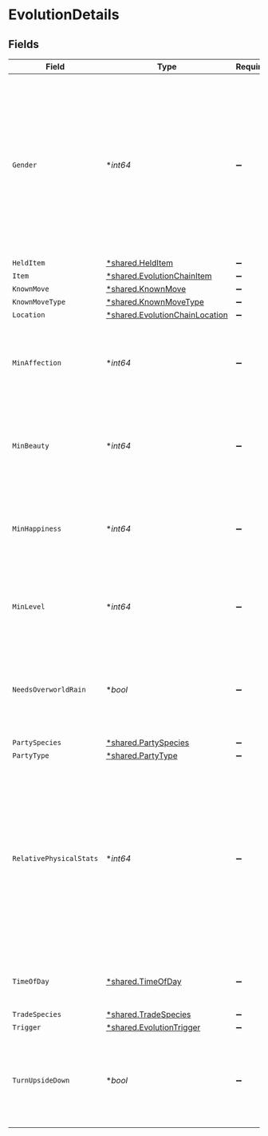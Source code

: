 # EvolutionDetails


## Fields

| Field                                                                                                                                                    | Type                                                                                                                                                     | Required                                                                                                                                                 | Description                                                                                                                                              |
| -------------------------------------------------------------------------------------------------------------------------------------------------------- | -------------------------------------------------------------------------------------------------------------------------------------------------------- | -------------------------------------------------------------------------------------------------------------------------------------------------------- | -------------------------------------------------------------------------------------------------------------------------------------------------------- |
| `Gender`                                                                                                                                                 | **int64*                                                                                                                                                 | :heavy_minus_sign:                                                                                                                                       | The required female gender of the evolving Pokémon species. Must be either 1 or 2, or null if the Pokémon species has no gender or the gender is fixed.  |
| `HeldItem`                                                                                                                                               | [*shared.HeldItem](../../models/shared/helditem.md)                                                                                                      | :heavy_minus_sign:                                                                                                                                       | N/A                                                                                                                                                      |
| `Item`                                                                                                                                                   | [*shared.EvolutionChainItem](../../models/shared/evolutionchainitem.md)                                                                                  | :heavy_minus_sign:                                                                                                                                       | N/A                                                                                                                                                      |
| `KnownMove`                                                                                                                                              | [*shared.KnownMove](../../models/shared/knownmove.md)                                                                                                    | :heavy_minus_sign:                                                                                                                                       | N/A                                                                                                                                                      |
| `KnownMoveType`                                                                                                                                          | [*shared.KnownMoveType](../../models/shared/knownmovetype.md)                                                                                            | :heavy_minus_sign:                                                                                                                                       | N/A                                                                                                                                                      |
| `Location`                                                                                                                                               | [*shared.EvolutionChainLocation](../../models/shared/evolutionchainlocation.md)                                                                          | :heavy_minus_sign:                                                                                                                                       | N/A                                                                                                                                                      |
| `MinAffection`                                                                                                                                           | **int64*                                                                                                                                                 | :heavy_minus_sign:                                                                                                                                       | The minimum required affection of the evolving Pokémon species                                                                                           |
| `MinBeauty`                                                                                                                                              | **int64*                                                                                                                                                 | :heavy_minus_sign:                                                                                                                                       | The minimum required beauty of the evolving Pokémon species                                                                                              |
| `MinHappiness`                                                                                                                                           | **int64*                                                                                                                                                 | :heavy_minus_sign:                                                                                                                                       | The minimum required happiness of the evolving Pokémon species                                                                                           |
| `MinLevel`                                                                                                                                               | **int64*                                                                                                                                                 | :heavy_minus_sign:                                                                                                                                       | The minimum required level of the evolving Pokémon species                                                                                               |
| `NeedsOverworldRain`                                                                                                                                     | **bool*                                                                                                                                                  | :heavy_minus_sign:                                                                                                                                       | Whether or not it must be raining in the overworld to evolve into this Pokémon species                                                                   |
| `PartySpecies`                                                                                                                                           | [*shared.PartySpecies](../../models/shared/partyspecies.md)                                                                                              | :heavy_minus_sign:                                                                                                                                       | N/A                                                                                                                                                      |
| `PartyType`                                                                                                                                              | [*shared.PartyType](../../models/shared/partytype.md)                                                                                                    | :heavy_minus_sign:                                                                                                                                       | N/A                                                                                                                                                      |
| `RelativePhysicalStats`                                                                                                                                  | **int64*                                                                                                                                                 | :heavy_minus_sign:                                                                                                                                       | The required relation between the Pokémon's Attack and Defense stats. 1 means Attack > Defense, 0 means Attack = Defense, and -1 means Attack < Defense. |
| `TimeOfDay`                                                                                                                                              | [*shared.TimeOfDay](../../models/shared/timeofday.md)                                                                                                    | :heavy_minus_sign:                                                                                                                                       | The required time of day. Day or night.                                                                                                                  |
| `TradeSpecies`                                                                                                                                           | [*shared.TradeSpecies](../../models/shared/tradespecies.md)                                                                                              | :heavy_minus_sign:                                                                                                                                       | N/A                                                                                                                                                      |
| `Trigger`                                                                                                                                                | [*shared.EvolutionTrigger](../../models/shared/evolutiontrigger.md)                                                                                      | :heavy_minus_sign:                                                                                                                                       | N/A                                                                                                                                                      |
| `TurnUpsideDown`                                                                                                                                         | **bool*                                                                                                                                                  | :heavy_minus_sign:                                                                                                                                       | Whether or not the 3DS needs to be turned upside-down as this Pokémon levels up.                                                                         |